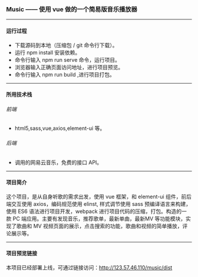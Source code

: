 ### Music —— 使用 vue 做的一个简易版音乐播放器
***
#### 运行过程
- 下载源码到本地（压缩包 / git 命令行下载）。
- 运行 npm install 安装依赖。
- 命令行输入 npm run serve 命令，运行项目。
- 浏览器输入正确页面访问地址，进行项目预览。
- 命令行输入 npm run build ,进行项目打包。
***
#### 所用技术栈
###### 前端
- html5,sass,vue,axios,element-ui 等。
###### 后端
- 调用的网易云音乐，免费的接口 API。
***
#### 项目简介
这个项目，是从自身听歌的需求出发，使用 vue 框架，和 element-ui 组件，前后端交互使用 axios，编码规范使用 elinst, 样式调节使用 sass 预编译语言来构建，使用 ES6 语法进行项目开发，webpack 进行项目代码的压缩，打包。构造的一款 PC 端应用。主要有发现音乐，推荐歌单，最新单曲，最新MV 等功能模块，实现了歌曲和 MV 视频页面的展示，点击搜索的功能，歌曲和视频的简单播放，评论展示等。
*** 
#### 项目预览链接
本项目已经部署上线，可通过链接访问：http://123.57.46.110/music/dist
